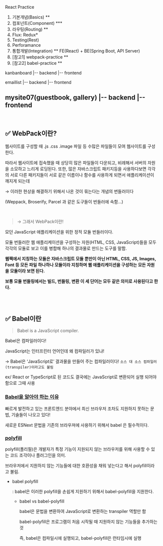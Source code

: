 
React Practice

1. 기본개념(Basics) **
2. 컴포넌트(Component) ***
3. 라우팅(Routing) **
4. Flux: Redux*
5. Testing(Rest)
6. Perforamance
7. 통합개발(Integration) **
   FE(React) + BE(Spring Boot, API Server)
8. [참고1] webpack-practice **
9. [참고2] babel-practice **

kanbanboard
   |-- backend
   |-- frontend

emaillist
   |-- backend
   |-- frontend

mysite07(guestbook, gallery)
   |-- backend
   |-- frontend
---
<br>

## ✅ WebPack이란?
웹사이트를 구성할 때 .js .css .image 파일 등 수많은 파일들이 모여 웹사이트를 구성한다.

따라서 웹사이트에 접속했을 때 상당히 많은 파일들이 다운되고, 비례해서 서버의 자원을 소모하고 느리게 로딩된다. 또한, 많은 자바스크립트 패키지등을 사용하다보면 각각의 서로 다른 패키지들이 서로 같은 이름이나 함수를 사용하게 되면서 애플리케이션이 깨지게 되는데

→ 이러한 현상을 해결하기 위해서 나온 것이 묶는다는 개념의 번들러이다 

(Weppack, Broserify, Parcel 과 같은 도구들이 번들러에 속함…)

<br>

> → 그래서 WebPack이란!

모던 JavaScript 애플리케이션을 위한 정적 모듈 번들러이다.

모듈 번들러란 웹 애플리케이션을 구성하는 자원(HTML, CSS, JavaScript)들을 모두 각각의 모듈로 보고 이를 병합해 하나의 결과물로 만드는 도구를 말함.

**웹팩에서 지칭하는 모듈은 자바스크립트 모듈 뿐만이 아닌 HTML, CSS, JS, Images, Font 등 모든 파일 하나하나 모듈이라 지칭하며 웹 애플리케이션을 구성하는 모든 자원을 모듈이라 보면 된다.**

**보통 모듈 번들링에서는 빌드, 번들링, 변환 이 세 단어는 모두 같은 의미로 사용된다고 한다.**

<br>
<br>

## ✅ Babel이란

> Babel is a JavaScript compiler.

Babel은 컴파일러이다!

JavaScript는 인터프린터 언어인데 왜 컴파일러가 있냐! 

→ Babel은 ‘JavaScript로’ 결과물을 만들어 주는 컴파일러이다! `소스 대 소스 컴파일러 (transpiler)이라고도 불림`

ex/ React or TypeScript로 된 코드도 결국에는 JavaScript로 변환되어 실행 되어야 함으로 그때 사용


### <u>Babel을 알아야 하는 이유</u>

빠르게 발전하고 있는 프론트엔드 분야에서 최신 브라우저 조차도 지원하지 못하는 문법, 기술들이 나오고 있다!

새로운 ESNext 문법을 기존의 브라우져에 사용하기 위해서 babel 은 필수적이다.


### <u>polyfill</u>

polyfill(폴리필)은 개발자가 특정 기능이 지원되지 않는 브라우저를 위해 사용할 수 있는 코드 조각이나 플러그인을 의미.

브라우저에서 지원하지 않는 기능들에 대한 호환성을 채워 넣는다고 해서 polyfill이라고 불림.

- babel polyfill
    
    : babel은 이러한 polyfill을 손쉽게 지원하기 위해서 babel-polyfill을 지원한다.
    
    - babel vs babel-polyfill
        
        babel은 문법을 변환하여 JavaScript로 변환하는 transpiler 역할만 함
        
        babel-polyfill은 프로그램이 처음 시작될 때 지원하지 않는 기능들을 추가하는 것
        
        즉, babel은 컴파일시에 실행되고, babel-polyfill은 런타임시에 실행